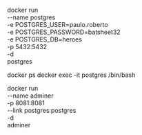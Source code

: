 docker run \
  --name postgres \
  -e POSTGRES_USER=paulo.roberto \
  -e POSTGRES_PASSWORD=batsheet32 \
  -e POSTGRES_DB=heroes \
  -p 5432:5432 \
  -d \
  postgres

docker ps
decker exec -it postgres /bin/bash

docker run \
  --name adminer \
  -p 8081:8081 \
  --link postgres:postgres \
  -d \
  adminer
